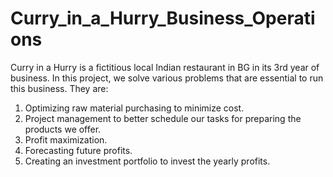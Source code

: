 # Curry_in_a_Hurry_Business_Operations
Curry in a Hurry is a fictitious local Indian restaurant in BG in its 3rd year of business. In this project, we solve various problems that are essential to run this business. They are:
1.	Optimizing raw material purchasing to minimize cost.
2.	Project management to better schedule our tasks for preparing the products we offer.
3.	Profit maximization.
4.	Forecasting future profits.
5.	Creating an investment portfolio to invest the yearly profits.
